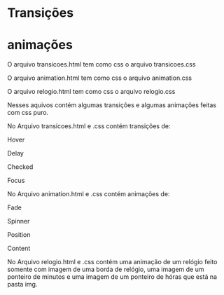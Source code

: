 # Transições
# animações

O arquivo transicoes.html tem como css o arquivo transicoes.css

O arquivo animation.html tem como css o arquivo animation.css

O arquivo relogio.html tem como css o arquivo relogio.css

Nesses aquivos contém algumas transições e algumas animações feitas com css puro.

No Arquivo transicoes.html e .css contém transições de:

Hover

Delay

Checked

Focus

No Arquivo animation.html e .css contém animações de:

Fade

Spinner

Position

Content

No Arquivo relogio.html e .css contém uma animação de um relógio feito somente com imagem de uma borda de relógio, uma imagem de um ponteiro de minutos e uma imagem de um ponteiro de hóras que está na pasta img.